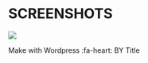 # SCREENSHOTS


![](https://lh3.googleusercontent.com/ET4WjgLIK4ir1C9SMsKxmWbe6NfPOlqZSJypT36uIONuxGDJsSg7P9-9A0TJVlNOIEsI-87-Kp0QX9Mu5s9mEqzmEAyFgnw6JPLyjD9f5I0Mk8FH5AFzU2JZRMj2YXr3C45dDMiAjP9d_CJUQR5q-N8nS8rT5sd5DYDuDzC6zmtXbAbMjwsBLbXQC_VNwl_EJO4seO-roq23YnNavkJ9Y2YWpD_WlAF1Sb7xa516vtrDkVzYwDY097uuaQf_8ETKm6om6Zbjn1tGuGjoprPyCQv1VGoL6KwW1YeCpVrZRWCO9SwAepwK-QlnVRz7n6xRBLUBWWd0Ej7zwVISilOCpi0_SoQqqEa-aQ7QajR9Zk7ZViI8eoX3QGVzjoYq6O3Yzorz82zbiIgwGucL07TRKeRvd2uhnw3oFokE2GH95j_XE6-hb57z5LwNJ2Z1cKGgL4hM9-pH0iTGlkvK7-9P5O8IBqRBPgtGESFW_wnhLRI261VMhjMIeabZnithASkrfmkqGdGSkSUDcoo4_GZFQiJkHKY52SM5m3p7xw3iDUJKxJ1oomboL3dWlJMiUeiXM4Ro80ROnj39kWaokug1pCccInsF-qG9VPryA3FFJjqhEvX_gFWyS8fKonD-2qVka3kfQqktwtEQdtkBA-ilqE1Ipbgfu0QilzjbO-lKYqciGfncZuJYoxR4A44Zc6LgjUpIBnmWDR5yiq5qqDvp7AAU=w1565-h880-no?authuser=0)

Make with Wordpress :fa-heart: BY Title
